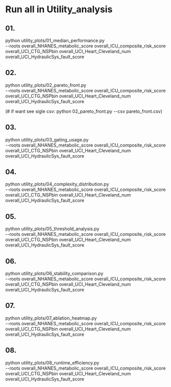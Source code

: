 
# Run all in Utility_analysis

## 01.
python utility_plots/01_median_performance.py \
--roots overall_NHANES_metabolic_score overall_ICU_composite_risk_score overall_UCI_CTG_NSPbin overall_UCI_Heart_Cleveland_num overall_UCI_HydraulicSys_fault_score 

## 02. 
python utility_plots/02_pareto_front.py \
--roots overall_NHANES_metabolic_score overall_ICU_composite_risk_score overall_UCI_CTG_NSPbin overall_UCI_Heart_Cleveland_num overall_UCI_HydraulicSys_fault_score 

(# if want see sigle csv: python 02_pareto_front.py --csv pareto_front.csv)

## 03.
python utility_plots/03_gating_usage.py \
--roots overall_NHANES_metabolic_score overall_ICU_composite_risk_score overall_UCI_CTG_NSPbin overall_UCI_Heart_Cleveland_num overall_UCI_HydraulicSys_fault_score 

## 04.
python utility_plots/04_complexity_distribution.py \
--roots overall_NHANES_metabolic_score overall_ICU_composite_risk_score overall_UCI_CTG_NSPbin overall_UCI_Heart_Cleveland_num overall_UCI_HydraulicSys_fault_score 

## 05.
python utility_plots/05_threshold_analysis.py \
--roots overall_NHANES_metabolic_score overall_ICU_composite_risk_score overall_UCI_CTG_NSPbin overall_UCI_Heart_Cleveland_num overall_UCI_HydraulicSys_fault_score 

## 06.
python utility_plots/06_stability_comparison.py \
--roots overall_NHANES_metabolic_score overall_ICU_composite_risk_score overall_UCI_CTG_NSPbin overall_UCI_Heart_Cleveland_num overall_UCI_HydraulicSys_fault_score 

## 07.
python utility_plots/07_ablation_heatmap.py \
--roots overall_NHANES_metabolic_score overall_ICU_composite_risk_score overall_UCI_CTG_NSPbin overall_UCI_Heart_Cleveland_num overall_UCI_HydraulicSys_fault_score 

## 08.
python utility_plots/08_runtime_efficiency.py \
--roots overall_NHANES_metabolic_score overall_ICU_composite_risk_score overall_UCI_CTG_NSPbin overall_UCI_Heart_Cleveland_num overall_UCI_HydraulicSys_fault_score 
